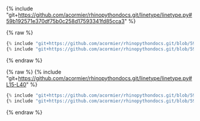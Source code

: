 {% include "git+https://github.com/acormier/rhinopythondocs.git/linetype/linetype.py#59b192571e370df75b0c258d17593341fd85cca3" %}

{% raw %}
```python
{% include "git+https://github.com/acormier/rhinopythondocs.git/blob/59b192571e370df75b0c258d17593341fd85cca3/linetype/linetype.py#L13" %}
{% include "git+https://github.com/acormier/rhinopythondocs.git/blob/59b192571e370df75b0c258d17593341fd85cca3/linetype/linetype.py#L42-L43" %}
```
{% endraw %}

{% raw %}
{% include "git+https://github.com/acormier/rhinopythondocs.git/linetype/linetype.py#L15-L40" %}

```python
{% include "git+https://github.com/acormier/rhinopythondocs.git/blob/59b192571e370df75b0c258d17593341fd85cca3/linetype/linetype.py#L13" %}
{% include "git+https://github.com/acormier/rhinopythondocs.git/blob/59b192571e370df75b0c258d17593341fd85cca3/linetype/linetype.py#L42-L43" %}
```
{% endraw %}
